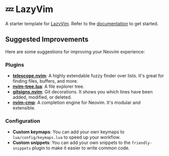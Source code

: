 # 💤 LazyVim

A starter template for [LazyVim](https://github.com/LazyVim/LazyVim).
Refer to the [documentation](https://lazyvim.github.io/installation) to get started.

## Suggested Improvements

Here are some suggestions for improving your Neovim experience:

### Plugins

* **[telescope.nvim](https://github.com/nvim-telescope/telescope.nvim)**: A highly extendable fuzzy finder over lists. It's great for finding files, buffers, and more.
* **[nvim-tree.lua](https://github.com/nvim-tree/nvim-tree.lua)**: A file explorer tree.
* **[gitsigns.nvim](https://github.com/lewis6991/gitsigns.nvim)**: Git decorations. It shows you which lines have been added, modified, or deleted.
* **[nvim-cmp](https://github.com/hrsh7th/nvim-cmp)**: A completion engine for Neovim. It's modular and extensible.

### Configuration

* **Custom keymaps**: You can add your own keymaps to `lua/config/keymaps.lua` to speed up your workflow.
* **Custom snippets**: You can add your own snippets to the `friendly-snippets` plugin to make it easier to write common code.
